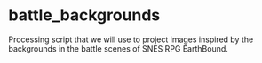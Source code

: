 # battle_backgrounds
Processing script that we will use to project images inspired by the backgrounds in the battle scenes of SNES RPG EarthBound.
